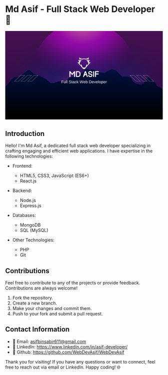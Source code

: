# Md Asif - Full Stack Web Developer 🚀

![Alt text](banner.png)

## Introduction

Hello! I'm Md Asif, a dedicated full stack web developer specializing in crafting engaging and efficient web applications. I have expertise in the following technologies:

- Frontend:

  - HTML5, CSS3, JavaScript (ES6+)
  - React.js

- Backend:

  - Node.js
  - Express.js

- Databases:

  - MongoDB
  - SQL (MySQL)

- Other Technologies:
  - PHP
  - Git

## Contributions

Feel free to contribute to any of the projects or provide feedback. Contributions are always welcome!

1. Fork the repository.
2. Create a new branch.
3. Make your changes and commit them.
4. Push to your fork and submit a pull request.

## Contact Information

- 📧 Email: asifbinsabir611@gmail.com
- 🔗 LinkedIn: https://www.linkedin.com/in/asif-developer/
- 🔗 Github: https://github.com/WebDevAsif/WebDevAsif

Thank you for visiting! If you have any questions or want to connect, feel free to reach out via email or LinkedIn. Happy coding! 🌐
